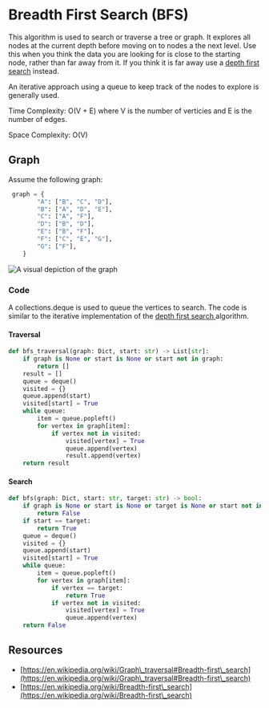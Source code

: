 # Breadth First Search (BFS)

This algorithm is used to search or traverse a tree or graph. It explores all nodes at the current depth before moving on to nodes a the next level. Use this when you think the data you are looking for is close to the starting node, rather than far away from it. If you think it is far away use a [depth first search](depth-first-search-dfs.md) instead.

An iterative approach using a queue to keep track of the nodes to explore is generally used.

Time Complexity: O(V + E) where V is the number of verticies and E is the number of edges.

Space Complexity: O(V)

## Graph

Assume the following graph:

```python
 graph = {
        "A": ["B", "C", "D"],
        "B": ["A", "D", "E"],
        "C": ["A", "F"],
        "D": ["B", "D"],
        "E": ["B", "F"],
        "F": ["C", "E", "G"],
        "G": ["F"],
    }
```

![A visual depiction of the graph](../.gitbook/assets/graph\_example.svg)

### Code

A collections.deque is used to queue the vertices to search. The code is similar to the iterative implementation of the [depth first search ](depth-first-search-dfs.md#iterative)algorithm.&#x20;

#### Traversal

```python
def bfs_traversal(graph: Dict, start: str) -> List[str]:
    if graph is None or start is None or start not in graph:
        return []
    result = []
    queue = deque()
    visited = {}
    queue.append(start)
    visited[start] = True
    while queue:
        item = queue.popleft()
        for vertex in graph[item]:
            if vertex not in visited:
                visited[vertex] = True
                queue.append(vertex)
                result.append(vertex)
    return result

```

#### Search

```python
def bfs(graph: Dict, start: str, target: str) -> bool:
    if graph is None or start is None or target is None or start not in graph:
        return False
    if start == target:
        return True
    queue = deque()
    visited = {}
    queue.append(start)
    visited[start] = True
    while queue:
        item = queue.popleft()
        for vertex in graph[item]:
            if vertex == target:
                return True
            if vertex not in visited:
                visited[vertex] = True
                queue.append(vertex)
    return False

```

## Resources

* [https://en.wikipedia.org/wiki/Graph\_traversal#Breadth-first\_search](https://en.wikipedia.org/wiki/Graph\_traversal#Breadth-first\_search)
* [https://en.wikipedia.org/wiki/Breadth-first\_search](https://en.wikipedia.org/wiki/Breadth-first\_search)
